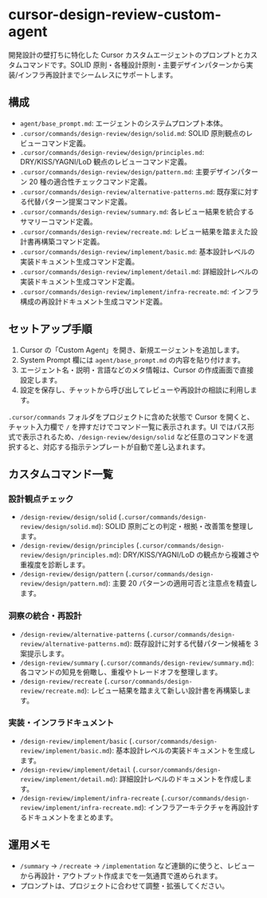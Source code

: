 # cursor-design-review-custom-agent

開発設計の壁打ちに特化した Cursor カスタムエージェントのプロンプトとカスタムコマンドです。SOLID 原則・各種設計原則・主要デザインパターンから実装/インフラ再設計までシームレスにサポートします。

## 構成
- `agent/base_prompt.md`: エージェントのシステムプロンプト本体。
- `.cursor/commands/design-review/design/solid.md`: SOLID 原則観点のレビューコマンド定義。
- `.cursor/commands/design-review/design/principles.md`: DRY/KISS/YAGNI/LoD 観点のレビューコマンド定義。
- `.cursor/commands/design-review/design/pattern.md`: 主要デザインパターン 20 種の適合性チェックコマンド定義。
- `.cursor/commands/design-review/alternative-patterns.md`: 既存案に対する代替パターン提案コマンド定義。
- `.cursor/commands/design-review/summary.md`: 各レビュー結果を統合するサマリーコマンド定義。
- `.cursor/commands/design-review/recreate.md`: レビュー結果を踏まえた設計書再構築コマンド定義。
- `.cursor/commands/design-review/implement/basic.md`: 基本設計レベルの実装ドキュメント生成コマンド定義。
- `.cursor/commands/design-review/implement/detail.md`: 詳細設計レベルの実装ドキュメント生成コマンド定義。
- `.cursor/commands/design-review/implement/infra-recreate.md`: インフラ構成の再設計ドキュメント生成コマンド定義。

## セットアップ手順
1. Cursor の「Custom Agent」を開き、新規エージェントを追加します。
2. System Prompt 欄には `agent/base_prompt.md` の内容を貼り付けます。
3. エージェント名・説明・言語などのメタ情報は、Cursor の作成画面で直接設定します。
4. 設定を保存し、チャットから呼び出してレビューや再設計の相談に利用します。

`.cursor/commands` フォルダをプロジェクトに含めた状態で Cursor を開くと、チャット入力欄で `/` を押すだけでコマンド一覧に表示されます。UI ではパス形式で表示されるため、`/design-review/design/solid` など任意のコマンドを選択すると、対応する指示テンプレートが自動で差し込まれます。

## カスタムコマンド一覧
### 設計観点チェック
- `/design-review/design/solid` (`.cursor/commands/design-review/design/solid.md`): SOLID 原則ごとの判定・根拠・改善策を整理します。
- `/design-review/design/principles` (`.cursor/commands/design-review/design/principles.md`): DRY/KISS/YAGNI/LoD の観点から複雑さや重複度を診断します。
- `/design-review/design/pattern` (`.cursor/commands/design-review/design/pattern.md`): 主要 20 パターンの適用可否と注意点を精査します。

### 洞察の統合・再設計
- `/design-review/alternative-patterns` (`.cursor/commands/design-review/alternative-patterns.md`): 既存設計に対する代替パターン候補を 3 案提示します。
- `/design-review/summary` (`.cursor/commands/design-review/summary.md`): 各コマンドの知見を俯瞰し、重複やトレードオフを整理します。
- `/design-review/recreate` (`.cursor/commands/design-review/recreate.md`): レビュー結果を踏まえて新しい設計書を再構築します。

### 実装・インフラドキュメント
- `/design-review/implement/basic` (`.cursor/commands/design-review/implement/basic.md`): 基本設計レベルの実装ドキュメントを生成します。
- `/design-review/implement/detail` (`.cursor/commands/design-review/implement/detail.md`): 詳細設計レベルのドキュメントを作成します。
- `/design-review/implement/infra-recreate` (`.cursor/commands/design-review/implement/infra-recreate.md`): インフラアーキテクチャを再設計するドキュメントをまとめます。

## 運用メモ
- `/summary` → `/recreate` → `/implementation` など連鎖的に使うと、レビューから再設計・アウトプット作成までを一気通貫で進められます。
- プロンプトは、プロジェクトに合わせて調整・拡張してください。
